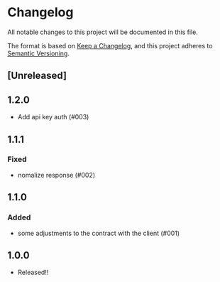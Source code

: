 # Changelog

All notable changes to this project will be documented in this file.

The format is based on [Keep a Changelog](https://keepachangelog.com/en/1.0.0/),
and this project adheres to [Semantic Versioning](https://semver.org/spec/v2.0.0.html).

## [Unreleased]

## 1.2.0

- Add api key auth (#003)

## 1.1.1

### Fixed

- nomalize response (#002)

## 1.1.0

### Added

- some adjustments to the contract with the client (#001)

## 1.0.0

- Released!!